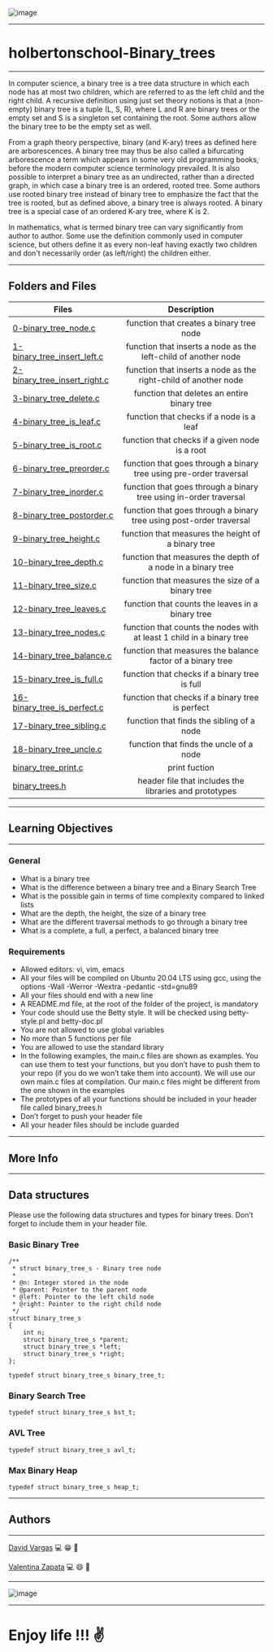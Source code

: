 ![image](https://user-images.githubusercontent.com/98335124/181631104-ea05ef78-2d50-449a-aa3d-65ec5934c27f.png)
***

# holbertonschool-Binary_trees
***
In computer science, a binary tree is a tree data structure in which each node has at most two children, which are referred to as the left child and the right child. A recursive definition using just set theory notions is that a (non-empty) binary tree is a tuple (L, S, R), where L and R are binary trees or the empty set and S is a singleton set containing the root. Some authors allow the binary tree to be the empty set as well.

From a graph theory perspective, binary (and K-ary) trees as defined here are arborescences. A binary tree may thus be also called a bifurcating arborescence a term which appears in some very old programming books, before the modern computer science terminology prevailed. It is also possible to interpret a binary tree as an undirected, rather than a directed graph, in which case a binary tree is an ordered, rooted tree. Some authors use rooted binary tree instead of binary tree to emphasize the fact that the tree is rooted, but as defined above, a binary tree is always rooted. A binary tree is a special case of an ordered K-ary tree, where K is 2.

In mathematics, what is termed binary tree can vary significantly from author to author. Some use the definition commonly used in computer science, but others define it as every non-leaf having exactly two children and don't necessarily order (as left/right) the children either.
***

## Folders and Files

| **Files**  | **Description** |
| ------------- |:-------------:|
| [0-binary_tree_node.c](https://github.com/David-VargasV/holbertonschool-binary_trees/blob/main/0-binary_tree_node.c) | function that creates a binary tree node |
| [1-binary_tree_insert_left.c](https://github.com/David-VargasV/holbertonschool-binary_trees/blob/main/1-binary_tree_insert_left.c) | function that inserts a node as the left-child of another node |
| [2-binary_tree_insert_right.c](https://github.com/David-VargasV/holbertonschool-binary_trees/blob/main/2-binary_tree_insert_right.c) | function that inserts a node as the right-child of another node |
| [3-binary_tree_delete.c](https://github.com/David-VargasV/holbertonschool-binary_trees/blob/main/3-binary_tree_delete.c) | function that deletes an entire binary tree |
| [4-binary_tree_is_leaf.c](https://github.com/David-VargasV/holbertonschool-binary_trees/blob/main/4-binary_tree_is_leaf.c) | function that checks if a node is a leaf |
| [5-binary_tree_is_root.c](https://github.com/David-VargasV/holbertonschool-binary_trees/blob/main/5-binary_tree_is_root.c) | function that checks if a given node is a root |
| [6-binary_tree_preorder.c](https://github.com/David-VargasV/holbertonschool-binary_trees/blob/main/6-binary_tree_preorder.c) | function that goes through a binary tree using pre-order traversal |
| [7-binary_tree_inorder.c](https://github.com/David-VargasV/holbertonschool-binary_trees/blob/main/7-binary_tree_inorder.c) | function that goes through a binary tree using in-order traversal |
| [8-binary_tree_postorder.c](https://github.com/David-VargasV/holbertonschool-binary_trees/blob/main/8-binary_tree_postorder.c) | function that goes through a binary tree using post-order traversal |
| [9-binary_tree_height.c](https://github.com/David-VargasV/holbertonschool-binary_trees/blob/main/9-binary_tree_height.c) | function that measures the height of a binary tree |
| [10-binary_tree_depth.c](https://github.com/David-VargasV/holbertonschool-binary_trees/blob/main/10-binary_tree_depth.c) | function that measures the depth of a node in a binary tree |
| [11-binary_tree_size.c](https://github.com/David-VargasV/holbertonschool-binary_trees/blob/main/11-binary_tree_size.c) | function that measures the size of a binary tree |
| [12-binary_tree_leaves.c](https://github.com/David-VargasV/holbertonschool-binary_trees/blob/main/12-binary_tree_leaves.c) | function that counts the leaves in a binary tree |
| [13-binary_tree_nodes.c](https://github.com/David-VargasV/holbertonschool-binary_trees/blob/main/13-binary_tree_nodes.c) | function that counts the nodes with at least 1 child in a binary tree |
| [14-binary_tree_balance.c](https://github.com/David-VargasV/holbertonschool-binary_trees/blob/main/14-binary_tree_balance.c) | function that measures the balance factor of a binary tree |
| [15-binary_tree_is_full.c](https://github.com/David-VargasV/holbertonschool-binary_trees/blob/main/15-binary_tree_is_full.c) | function that checks if a binary tree is full |
| [16-binary_tree_is_perfect.c](https://github.com/David-VargasV/holbertonschool-binary_trees/blob/main/16-binary_tree_is_perfect.c) | function that checks if a binary tree is perfect |
| [17-binary_tree_sibling.c](https://github.com/David-VargasV/holbertonschool-binary_trees/blob/main/17-binary_tree_sibling.c) | function that finds the sibling of a node |
| [18-binary_tree_uncle.c](https://github.com/David-VargasV/holbertonschool-binary_trees/blob/main/18-binary_tree_uncle.c) | function that finds the uncle of a node |
| [binary_tree_print.c](https://github.com/David-VargasV/holbertonschool-binary_trees/blob/main/binary_tree_print.c) | print fuction |
| [binary_trees.h](https://github.com/David-VargasV/holbertonschool-binary_trees/blob/main/binary_trees.h) | header file that includes the libraries and prototypes |

***

## Learning Objectives
***
### General

* What is a binary tree
* What is the difference between a binary tree and a Binary Search Tree
* What is the possible gain in terms of time complexity compared to linked lists
* What are the depth, the height, the size of a binary tree
* What are the different traversal methods to go through a binary tree
* What is a complete, a full, a perfect, a balanced binary tree

### Requirements

* Allowed editors: vi, vim, emacs
* All your files will be compiled on Ubuntu 20.04 LTS using gcc, using the options -Wall -Werror -Wextra -pedantic -std=gnu89
* All your files should end with a new line
* A README.md file, at the root of the folder of the project, is mandatory
* Your code should use the Betty style. It will be checked using betty-style.pl and betty-doc.pl
* You are not allowed to use global variables
* No more than 5 functions per file
* You are allowed to use the standard library
* In the following examples, the main.c files are shown as examples. You can use them to test your functions, but you don’t have to push them to your repo (if you do we won’t take them into account). We will use our own main.c files at compilation. Our main.c files might be different from the one shown in the examples
* The prototypes of all your functions should be included in your header file called binary_trees.h
* Don’t forget to push your header file
* All your header files should be include guarded
***

## More Info
***
## Data structures

Please use the following data structures and types for binary trees. Don’t forget to include them in your header file.

### Basic Binary Tree

```
/**
 * struct binary_tree_s - Binary tree node
 *
 * @n: Integer stored in the node
 * @parent: Pointer to the parent node
 * @left: Pointer to the left child node
 * @right: Pointer to the right child node
 */
struct binary_tree_s
{
    int n;
    struct binary_tree_s *parent;
    struct binary_tree_s *left;
    struct binary_tree_s *right;
};

typedef struct binary_tree_s binary_tree_t;
```
### Binary Search Tree
```
typedef struct binary_tree_s bst_t;
```
### AVL Tree
```
typedef struct binary_tree_s avl_t;
```
### Max Binary Heap
```
typedef struct binary_tree_s heap_t;
```
***

## Authors
***
[David Vargas](https://github.com/David-VargasV) :computer: :grin: :evergreen_tree:

[Valentina Zapata](https://github.com/Zapata9664) :computer: :smile: :leaves:
***

![image](https://user-images.githubusercontent.com/98335124/181625622-9d1d1eb1-09ab-4fdc-9a70-e9f27d1c2649.png)
***

# **Enjoy life !!!** :v: 


